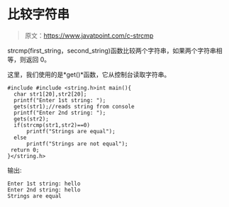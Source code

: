 # 比较字符串

> 原文：<https://www.javatpoint.com/c-strcmp>

strcmp(first_string，second_string)函数比较两个字符串，如果两个字符串相等，则返回 0。

这里，我们使用的是*get()*函数，它从控制台读取字符串。

```
#include #include <string.h>int main(){  
  char str1[20],str2[20];  
  printf("Enter 1st string: ");  
  gets(str1);//reads string from console  
  printf("Enter 2nd string: ");  
  gets(str2);  
  if(strcmp(str1,str2)==0)  
      printf("Strings are equal");  
  else  
      printf("Strings are not equal");  
 return 0;  
}</string.h> 
```

输出:

```
Enter 1st string: hello
Enter 2nd string: hello
Strings are equal

```